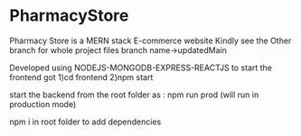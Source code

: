 # PharmacyStore
Pharmacy Store is a MERN stack E-commerce website 
Kindly see the Other branch for whole project files  branch name->updatedMain

Developed using NODEJS-MONGODB-EXPRESS-REACTJS
to start the frontend got 
1)cd frontend
2)npm start

start the backend from the root folder as 
: npm run prod (will run in production mode)

npm i in root folder to add dependencies
